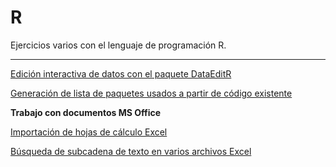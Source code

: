 # R
Ejercicios varios con el lenguaje de programación R. 

---
[Edición interactiva de datos con el paquete DataEditR](/02/DataEditR_intro.R)

[Generación de lista de paquetes usados a partir de código existente](/03/generating_r_package_list_ed.R)

**Trabajo con documentos MS Office**

[Importación de hojas de cálculo Excel](/01/import_excel_sheets_ed.R)

[Búsqueda de subcadena de texto en varios archivos Excel](/04/buscar_subcad_xls.R)